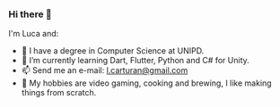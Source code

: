 ### Hi there 👋
I'm Luca and:
- 🔭 I have a degree in Computer Science at UNIPD.
- 🌱 I’m currently learning Dart, Flutter, Python and C# for Unity.
- 📫 Send me an e-mail: l.carturan@gmail.com
- 🍺 My hobbies are video gaming, cooking and brewing, I like making things from scratch. 
